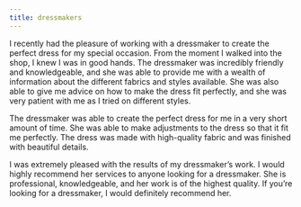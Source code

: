 ```yaml
---
title: dressmakers
---
```


I recently had the pleasure of working with a dressmaker to create the perfect dress for my special occasion. From the moment I walked into the shop, I knew I was in good hands. The dressmaker was incredibly friendly and knowledgeable, and she was able to provide me with a wealth of information about the different fabrics and styles available. She was also able to give me advice on how to make the dress fit perfectly, and she was very patient with me as I tried on different styles.

The dressmaker was able to create the perfect dress for me in a very short amount of time. She was able to make adjustments to the dress so that it fit me perfectly. The dress was made with high-quality fabric and was finished with beautiful details.

I was extremely pleased with the results of my dressmaker’s work. I would highly recommend her services to anyone looking for a dressmaker. She is professional, knowledgeable, and her work is of the highest quality. If you’re looking for a dressmaker, I would definitely recommend her.